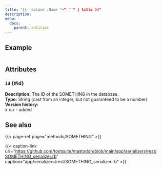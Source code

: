 ```yaml
---
title: "{{ replace .Name "-" " " | title }}"
description: 
menu:
  docs:
    parent: entities
---
```


## Example

```javascript
```

## Attributes

### `id` {#id}

**Description:** The ID of the SOMETHING in the database.\
**Type:** String (cast from an integer, but not guaranteed to be a number)\
**Version history:**\
x.x.x - added

## See also

{{< page-ref page="methods/SOMETHING" >}}

{{< caption-link url="https://github.com/tootsuite/mastodon/blob/main/app/serializers/rest/SOMETHING_serializer.rb" caption="app/serializers/rest/SOMETHING_serializer.rb" >}}